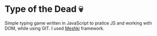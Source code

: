 # Type of the Dead :skull:
Simple typing game written in JavaScript to pratice JS and working with DOM, while using GIT.
I used [Meshki](https://borderliner.github.io/Meshki/) framework.